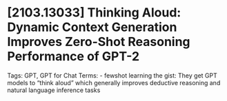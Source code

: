 # [2103.13033] Thinking Aloud: Dynamic Context Generation Improves Zero-Shot Reasoning Performance of GPT-2

Tags: GPT, GPT for Chat
Terms: - fewshot learning
the gist: They get GPT models to “think aloud” which generally improves deductive reasoning and natural language inference tasks